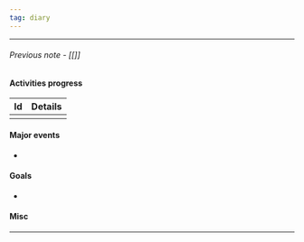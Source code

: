 ```yaml
---
tag: diary
---
```

***
###### Previous note - [[]]
#### Activities progress
|Id|Details|
|-|-|
|||
#### Major events
- 

#### Goals
- 
  
#### Misc 

***